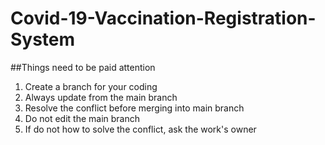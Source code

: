 # Covid-19-Vaccination-Registration-System

##Things need to be paid attention
1. Create a branch for your coding
2. Always update from the main branch
3. Resolve the conflict before merging into main branch
4. Do not edit the main branch
5. If do not how to solve the conflict, ask the work's owner
